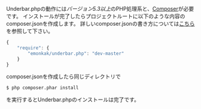 Underbar.phpの動作には*バージョン5.3以上*のPHP処理系と、[Composer](http://getcomposer.org/)が必要です。
インストールが完了したらプロジェクトルートに以下のような内容のcomposer.jsonを作成します。
詳しいcomposer.jsonの書き方については[こちら](http://getcomposer.org/doc/04-schema.md)を参照して下さい。

```javascript
{
    "require": {
        "emonkak/underbar.php": "dev-master"
    }
}
```

composer.jsonを作成したら同じディレクトリで

	$ php composer.phar install
	
を実行するとUnderbar.phpのインストールは完了です。
